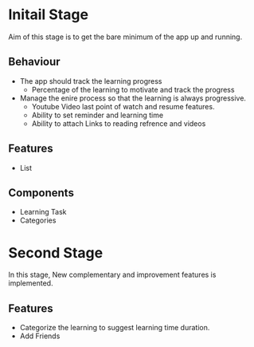 # Initail Stage

Aim of this stage is to get the bare minimum of the app up and running.

## Behaviour

- The app should track the learning progress
  - Percentage of the learning to motivate and track the progress
- Manage the enire process so that the learning is always progressive.
  - Youtube Video last point of watch and resume features.
  - Ability to set reminder and learning time
  - Ability to attach Links to reading refrence and videos

## Features

- List

## Components

- Learning Task
- Categories

# Second Stage

In this stage, New complementary and improvement features is implemented.

## Features

- Categorize the learning to suggest learning time duration.
- Add Friends

